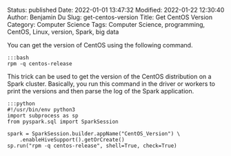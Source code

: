 Status: published
Date: 2022-01-01 13:47:32
Modified: 2022-01-22 12:30:40
Author: Benjamin Du
Slug: get-centos-version
Title: Get CentOS Version
Category: Computer Science
Tags: Computer Science, programming, CentOS, Linux, version, Spark, big data



You can get the version of CentOS
using the following command.

    :::bash
    rpm -q centos-release

This trick can be used to get the version of the CentOS distribution on a Spark cluster.
Basically, 
you run this command in the driver or workers to print the versions 
and then parse the log of the Spark application.

    :::python
    #!/usr/bin/env python3
    import subprocess as sp
    from pyspark.sql import SparkSession

    spark = SparkSession.builder.appName("CentOS_Version") \
        .enableHiveSupport().getOrCreate()
    sp.run("rpm -q centos-release", shell=True, check=True)